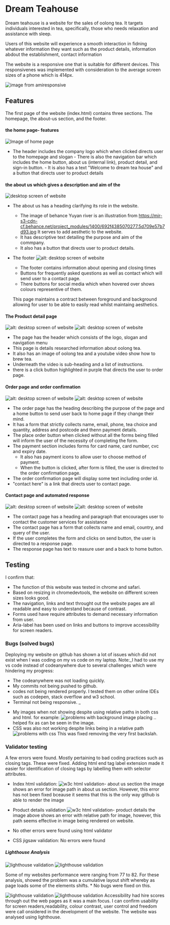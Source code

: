 # Dream Teahouse

Dream teahouse is a website for the sales of oolong tea. It targets individuals interested in tea, specifically, those who needs relaxation and assistance with sleep.

Users of this website will experience a smooth interaction in fidning whatever information they want such as the product details, information abdout the establishment, contact information


The website is a responsive one that is suitable for different devices. This responsivenes was implemented with consideration to the average screen sizes of a phone which is 414px.

![image from amiresponsive](https://github.com/JonFD4/projectforportfolio1/blob/50147ff1f7b64751c789f689d242ec38e204f151/assets/readme%20images/website%20images/amiresponsive.png)


## Features

The first page of the website (index.html) contains three sections. The homepage, the about-us section, and the footer.
  #### the home page- features
![Image of home page](https://github.com/JonFD4/projectforportfolio1/blob/383589f6a03ccf1bbf7ffbcd1653e0dc5664659c/assets/readme%20images/website%20images/desktopimage-website.png)
   * The  header includes the  company logo which when clicked directs user to the homepage and slogan
    - There is also the navigation bar which includes the home button, about us (internal link), product detail, and sign-in button.
    - It is also has a text "Welcome to dream tea house" and a button that directs user to product details
   
#### the about us which gives a description and aim of the
![ desktop screen of website ](https://github.com/JonFD4/projectforportfolio1/blob/383589f6a03ccf1bbf7ffbcd1653e0dc5664659c/assets/readme%20images/website%20images/about%20us%20image.png)
*  The about us has a heading clarifying its role in the website.
    - The image of behance Yuyan river is an illustration from https://mir-s3-cdn-cf.behance.net/project_modules/1400/692f4385070277.5d709e57b7d93.jpg It serves to add aesthetic to the website.
    - It has descriptive text detailing the purpose and aim of the commpany.
    - It also has a button that directs user to product details.

* The footer
![alt: desktop screen of website ](https://github.com/JonFD4/projectforportfolio1/blob/383589f6a03ccf1bbf7ffbcd1653e0dc5664659c/assets/readme%20images/website%20images/footer%20image.png)
  - The footer  contains information about opening and closing times
  - Buttons for frequently asked questions as well as contact which will send user to a contact page.
  - There buttons for social media which when hovered over shows colours representive of them.

  This page maintains a contract between foreground and background allowing for user to be able to easily read whilst maintaing aesthetics.

#### The Product detail page
![alt: desktop screen of website ](https://github.com/JonFD4/projectforportfolio1/blob/383589f6a03ccf1bbf7ffbcd1653e0dc5664659c/assets/readme%20images/website%20images/product%20detail%20image1.png)
![alt: desktop screen of website ](https://github.com/JonFD4/projectforportfolio1/blob/383589f6a03ccf1bbf7ffbcd1653e0dc5664659c/assets/readme%20images/website%20images/product%20detail%20image2.png)

  - The page has the header which consists of the logo, slogan and navigation menu
  - This page is details researched information about oolong tea.
  - It also has an image of oolong tea and a youtube video show how to brew tea.
  - Underneath the video is sub-heading and a list of instructions.
  - there is a click button highlighted in purple that directs the user to order page.

#### Order page and order confirmation
![alt: desktop screen of website ](https://github.com/JonFD4/projectforportfolio1/blob/383589f6a03ccf1bbf7ffbcd1653e0dc5664659c/assets/readme%20images/website%20images/order%20page%20image.png)
![alt: desktop screen of website ](https://github.com/JonFD4/projectforportfolio1/blob/383589f6a03ccf1bbf7ffbcd1653e0dc5664659c/assets/readme%20images/website%20images/orderconfirmation%20image.png)
 - The order page has the heading describing the purpose of the page and a home button to send user back to home page if they change their mind.
 - It has a form that strictly collects name, email, phone, tea choice and quantity, address and postcode and thenn payment details.
 - The place order button when clicked without all the forms being filled will inform the user of the necessity of completing the form.
 - The payment section includes forms for card name, card number, cvc and expiry date.
    -  It also has payment icons to allow user to choose method of payment. 
    -  When the button is clicked, after form is filled, the user is directed to the order confirmation page.
 - The order confirmation page will display some text including order id.
 - "contact here" is a link that directs user to contact page.

 #### Contact page and automated response
 ![alt: desktop screen of website ](https://github.com/JonFD4/projectforportfolio1/blob/383589f6a03ccf1bbf7ffbcd1653e0dc5664659c/assets/readme%20images/website%20images/contact-page%20image.png)
 ![alt: desktop screen of website ](https://github.com/JonFD4/projectforportfolio1/blob/383589f6a03ccf1bbf7ffbcd1653e0dc5664659c/assets/readme%20images/website%20images/response%20image.png)
 - The contact page has a heading and paragraph that encourages user to contact the customer services for assistance
 - The contact page has a form that collects name and email, country, and query of the user. 
 - If the user completes the form and clicks on send button, the user is directed to a response page.
 - The response page has text to reasure user and a back to home button.



## Testing
I confirm that:
  - The function of this website was tested in chrome and safari.
  - Based on resizing in chromedevtools, the website on different screen sizes looks good.
  - The navigation, links and text throught out the website pages are all readable and easy to understand because of contrast.
  - Forms used have require attributes to demand necessary information from user.
  - Aria-label has been used on links and buttons to improve accessibility for screen readers.

### Bugs (solved bugs)
Deploying my website on github has shown a lot of issues which did not exist when I was coding on my vs code on my laptop.
 Note:_I had to use my vs code instead of codeanywhere due to several challenges which were hindering my progress:
 - The codeanywhere was not loading quickly.
 -  My commits not being pushed to github.
 - codes not being rendered properly. I tested them on other online IDEs such as codepen, stack overflow and w3 school.
 - Terminal not being responsive.
 _
* My images when not showing despite using relative paths in both css and html.
for example:
![problems with background image](https://github.com/JonFD4/projectforportfolio1/blob/383589f6a03ccf1bbf7ffbcd1653e0dc5664659c/assets/readme%20images/problem%20images/background%20image%20path.png)
 placing .. helped fix as can be seen in the image.
 * CSS was also not working despite  links being in a relative path
 ![problems with css](https://github.com/JonFD4/projectforportfolio1/blob/383589f6a03ccf1bbf7ffbcd1653e0dc5664659c/assets/readme%20images/problem%20images/css%20problems.png)
 This was fixed removing the very first backslah.




### Validator testing
A few errors were found. Mostly pertaining to bad coding practices such as closing tags. 
 These were fixed. Adding html end tag label extension made it easier for identification of closing tags by labelling them with selector attributes.

 * Index html validation:
 ![w3c html validation- about us section](https://github.com/JonFD4/projectforportfolio1/blob/383589f6a03ccf1bbf7ffbcd1653e0dc5664659c/assets/readme%20images/problem%20images/about%20section%20error%20in%20html%20validation.png)
 the image shows an error for image path in about us section. 
 However, this error has not been fixed bceause it seems that this is the only way github is able to render the image
 * Product details validation
 ![w3c html validation-  product details](https://github.com/JonFD4/projectforportfolio1/blob/383589f6a03ccf1bbf7ffbcd1653e0dc5664659c/assets/readme%20images/problem%20images/product%20w3c%20validator.png)
 the image above shows an error with  relative path for image, however, this path seems effective in image being rendered on website.
 * No other errors were found using  html validator

 * CSS jigsaw validation: No errors were found

##### Lighthouse Analysis
![lighthouse validation](https://github.com/JonFD4/projectforportfolio1/blob/383589f6a03ccf1bbf7ffbcd1653e0dc5664659c/assets/readme%20images/problem%20images/index%20lighthouse%20val.png)
![lighthouse validation](https://github.com/JonFD4/projectforportfolio1/blob/383589f6a03ccf1bbf7ffbcd1653e0dc5664659c/assets/readme%20images/problem%20images/product%20detail%20lighthouseval..png)

Some of my websites performance were ranging from 77 to 82. For these analysis, showed the problem was a cumulative layout shift whereby as page loads some of the elements shifts.
    * No bugs were fixed on this.

   
![lighthouse validation](https://github.com/JonFD4/projectforportfolio1/blob/383589f6a03ccf1bbf7ffbcd1653e0dc5664659c/assets/readme%20images/problem%20images/sign%20in%20lightouse%20validator.png)
 ![lighthouse validation](https://github.com/JonFD4/projectforportfolio1/blob/383589f6a03ccf1bbf7ffbcd1653e0dc5664659c/assets/readme%20images/problem%20images/order%20page%20lighthouse%20val.png)
Accessibility had hire scores through out the web pages as it was a main focus.
I can confirm  usability for screen readers,readability, colour contrast, user control and freedom were call onsidered in the development of the website. The website was analysed using lighthouse.
